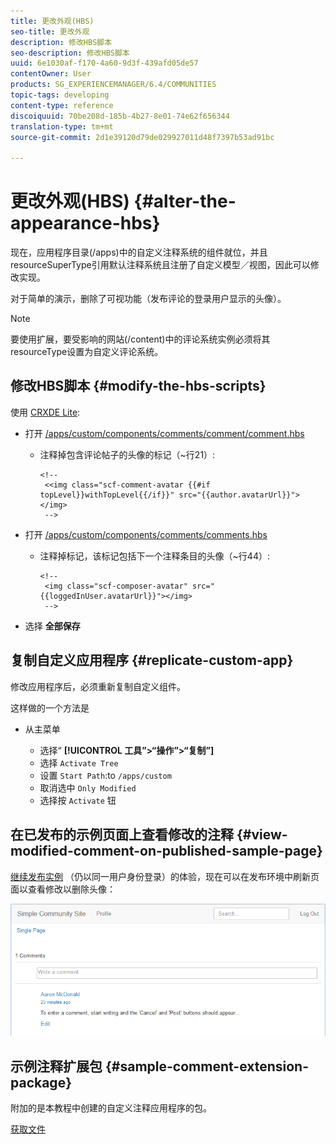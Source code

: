 ```yaml
---
title: 更改外观(HBS)
seo-title: 更改外观
description: 修改HBS脚本
seo-description: 修改HBS脚本
uuid: 6e1030af-f170-4a60-9d3f-439afd05de57
contentOwner: User
products: SG_EXPERIENCEMANAGER/6.4/COMMUNITIES
topic-tags: developing
content-type: reference
discoiquuid: 70be208d-185b-4b27-8e01-74e62f656344
translation-type: tm+mt
source-git-commit: 2d1e39120d79de029927011d48f7397b53ad91bc

---
```



# 更改外观(HBS) {#alter-the-appearance-hbs}

现在，应用程序目录(/apps)中的自定义注释系统的组件就位，并且resourceSuperType引用默认注释系统且注册了自定义模型／视图，因此可以修改实现。

对于简单的演示，删除了可视功能（发布评论的登录用户显示的头像）。

>[!NOTE]
>
>要使用扩展，要受影响的网站(/content)中的评论系统实例必须将其resourceType设置为自定义评论系统。

## 修改HBS脚本 {#modify-the-hbs-scripts}

使用 [CRXDE Lite](../../help/sites-developing/developing-with-crxde-lite.md):

* 打开 [/apps/custom/components/comments/comment/comment.hbs](http://localhost:4502/crx/de/index.jsp#/apps/custom/components/comments/comment/comment.hbs)

   * 注释掉包含评论帖子的头像的标记（~行21）:

      ```
      <!--
       <<img class="scf-comment-avatar {{#if topLevel}}withTopLevel{{/if}}" src="{{author.avatarUrl}}"></img>
       -->
      ```

* 打开 [/apps/custom/components/comments/comments.hbs](http://localhost:4502/crx/de/index.jsp#/apps/custom/components/comments/comments.hbs)

   * 注释掉标记，该标记包括下一个注释条目的头像（~行44）:

      ```
      <!--
       <img class="scf-composer-avatar" src="{{loggedInUser.avatarUrl}}"></img>
       -->
      ```

* 选择 **全部保存**

## 复制自定义应用程序 {#replicate-custom-app}

修改应用程序后，必须重新复制自定义组件。

这样做的一个方法是

* 从主菜单

   * 选择“ **[!UICONTROL 工具”>“操作”>“复制”]**
   * 选择 `Activate Tree`
   * 设置 `Start Path`:to `/apps/custom`
   * 取消选中 `Only Modified`
   * 选择按 `Activate` 钮

## 在已发布的示例页面上查看修改的注释 {#view-modified-comment-on-published-sample-page}

[继续发布实例](extend-sample-page.md#publish-sample-page) （仍以同一用户身份登录）的体验，现在可以在发布环境中刷新页面以查看修改以删除头像：

![chlimage_1-81](assets/chlimage_1-81.png)

## 示例注释扩展包 {#sample-comment-extension-package}

附加的是本教程中创建的自定义注释应用程序的包。

[获取文件](assets/sample-comment-extension-6-1-fp3.zip)